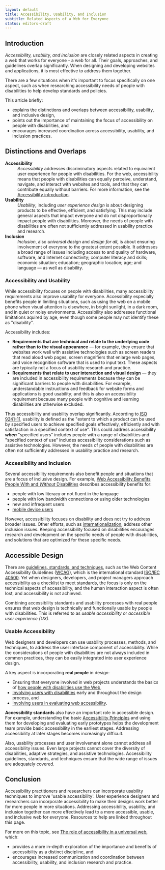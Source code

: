 ```yaml
---
layout: default
title: Accessibility, Usability, and Inclusion
subtitle: Related Aspects of a Web for Everyone
status: editors-draft
---
```


  <h2 id="introduction" class="no-display">Introduction</h2>
  <p><em>Accessibility, usability, and inclusion</em> are closely related aspects in creating a web that works for everyone - a web for all. Their goals, approaches, and guidelines overlap significantly. When designing and developing websites and applications, it is most effective to address them together.</p>
  <p>There are a few situations when it's important to focus specifically on one aspect, such as when researching accessibility needs of people with disabilities to help develop standards and policies.</p>
  <p class="listintro">This article briefly:</p>
  <ul class="listafterpul">
    <li>explains the distinctions and overlaps between accessibility, usability, and inclusive design,</li>
    <li>points out the importance of maintaining the focus of accessibility on people with disabilities, and</li>
    <li>encourages increased coordination across accessibility, usability, and inclusion practices.</li>
  </ul>

  <h2 id="terms">Distinctions and Overlaps</h2>
  <dl>
    <dt id="accessibility"><strong>Accessibility</strong></dt>
      <dd><em>Accessibility</em> addresses discriminatory aspects related to equivalent user experience for people with disabilities. For the web, accessibility means that people with disabilities can equally perceive, understand, navigate, and interact with websites and tools, and that they can contribute equally without barriers. For more information, see the <a href="https://www.w3.org/standards/webdesign/accessibility">Accessibility introduction</a>.</dd>
    <dt id="usability"><strong>Usability</strong></dt>
    <dd><em>Usability</em>, including <em>user experience design</em> is about designing products to be effective, efficient, and satisfying. This may include general aspects that impact everyone and do not disproportionally impact people with disabilities. Moreover, the needs of people with disabilities are often not sufficiently addressed in usability practice and research.</dd>
    <dt id="inclusion"><strong>Inclusion</strong></dt>
      <dd><em>Inclusion</em>, also <em>universal design</em> and <em>design for all</em>, is about ensuring involvement of everyone to the greatest extent possible. It addresses a broad range of issues including access to and quality of hardware, software, and Internet connectivity; computer literacy and skills; economic situation; education; geographic location; age; and language &mdash; as well as disability.</dd>
  </dl>

  <h3 id="accessible-usable">Accessibility and Usability</h3>
  <p>While accessibility focuses on people with disabilities, many accessibility requirements also improve usability for everyone. Accessibility especially benefits people in limiting situations, such as using the web on a mobile phone when visual attention is elsewhere, in bright sunlight, in a dark room, and in quiet or noisy environments. Accessibility also addresses functional limitations aquired by age, even though some people may not identify these as &quot;disability&quot;.</p>
  <p>Accessibility includes:</p>
  <ul class="listspaced">
  <li><strong>Requirements that are technical and relate to the underlying code rather than to the visual appearance</strong> &mdash; for example, they ensure that websites work well with assistive technologies such as screen readers that read aloud web pages, screen magnifiers that enlarge web pages, and voice recognition software that is used to input text. These aspects are typically not a focus of usability research and practice.</li>
    <li><strong>Requirements that relate to user interaction and visual design</strong> &mdash; they are included in accessibility requirements because they can be significant barriers to people with disabilities. For example, understandable instructions and feedback for website forms and applications is good usability; and this is also an accessibility requirement because many people with cognitive and learning disabilities are otherwise excluded.</li>
  </ul>
  <p>Thus accessibility and usability overlap significantly. According to <a href="http://www.iso.org/iso/catalogue_detail.htm?csnumber=16883"><acronym title="International Organization for Standardization">ISO</acronym> 9241-11</a>, usability is defined as the &quot;extent to which a product can be used by specified users to achieve specified goals effectively, efficiently and with satisfaction in a specified context of use&quot;. This could address accessibility <em><strong>when</strong></em> &quot;specified users&quot; includes people with a range of disabilities and &quot;specified context of use&quot; includes accessibility considerations such as assistive technologies. However, the needs of people with disabilities are often not sufficiently addressed in usability practice and research.</p>

  <h3 id="inclusive-design">Accessibility and Inclusion</h3>
  <p class="listintro">Several accessibility requirements also benefit people and situations that are a focus of inclusive design. For example, <a href="https://www.w3.org/WAI/bcase/soc#groups">Web Accessibility Benefits People With and <em>Without</em> Disabilities</a> describes accessibility benefits for:</p>
  <ul class="listafterpul">
    <li>people with low literacy or not fluent in the language</li>
    <li>people with low bandwidth connections or using older technologies</li>
    <li>new and infrequent users</li>
    <li><a href="https://www.w3.org/WAI/mobile/overlap">mobile device users</a></li>
  </ul>
  <p>However, accessibility focuses on disability and does not try to address broader issues. Other efforts, such as <a href="https://www.w3.org/International/">internationalization</a>, address other inclusion issues. Keeping accessibility focused on disabilities encourages research and development on the specific needs of people with disabilities, and solutions that are optimized for these specific needs.</p>

  <h2 id="accessible-design">Accessible Design</h2>
  <p>There are <a href="https://www.w3.org/WAI/guid-tech.html">guidelines, standards, and techniques</a>, such as the Web Content Accessibility Guidelines (<a href="http://www.w3.org/WAI/intro/wcag">WCAG</a>), which is the international standard <a href="https://www.w3.org/blog/2012/10/wcag-20-is-now-also-isoiec-405/">ISO/IEC 40500</a>. Yet when designers, developers, and project managers approach accessibility as a checklist to meet standards, the focus is only on the technical aspects of accessibility, and the human interaction aspect is often lost, and accessibility is not achieved.</p>
  <p>Combining accessibility standards and usability processes with real people ensures that web design is technically and functionally usable by people with disabilities. This is referred to as <em>usable accessibility</em> or <em>accessible user experience (UX)</em>.</p>

  <h3 id="usable-accessibility">Usable Accessibility</h3>
  <p>Web designers and developers can use usability processes, methods, and techniques, to address the user interface component of accessibility. While the considerations of people with disabilities are not always included in common practices, they can be easily integrated into user experience design.</p>
  <p class="listintro">A key aspect is incorporating <strong>real people</strong> in design:</p>
  <ul class="listafterpul">
    <li>Ensuring that everyone involved in web projects understands the basics of <a href="https://www.w3.org/WAI/intro/people-use-web">how people with disabilities use the Web</a>,</li>
    <li><a href="https://www.w3.org/WAI/users/involving">Involving users with disabilities</a> early and throughout the design process, and </li>
    <li><a href="https://www.w3.org/WAI/eval/users.html">Involving users in evaluating web accessibility</a>.</li>
  </ul>
  <p id="technical-standards"><strong>Accessibility standards</strong> also have an important role in accessible design. For example, understanding the basic <a href="https://www.w3.org/WAI/intro/people-use-web/principles">Accessibility Principles</a> and using them for developing and evaluating early prototypes helps the development team provide basic accessibility in the earliest stages. Addressing accessibility at later stages becomes increasingly difficult.</p>
  <p>Also, usability processes and user involvement alone cannot address all accessibility issues. Even large projects cannot cover the diversity of disabilities, adaptive strategies, and assistive technologies. Accessibility guidelines, standards, and techniques ensure that the wide range of issues are adequately covered.</p>

  <h2 id="conclusion">Conclusion</h2>
  <p>Accessibility practitioners and researchers can incorporate usability techniques to improve 'usable accessibility'. User experience designers and researchers can incorporate accessibility to make their designs work better for more people in more situations. Addressing accessibility, usability, and inclusion together can more effectively lead to a more accessible, usable, and inclusive web for everyone. Resources to help are linked throughout this page.</p>
  <p class="listintro">For more on this topic, see <a href="http://dspace.mit.edu/handle/1721.1/88013">The role of accessibility in a universal web</a>, which:</p>
  <ul class="listafterpul">
    <li>provides a more in-depth exploration of the importance and benefits of accessibility as a distinct discipline, and</li>
    <li>encourages increased communication and coordination between accessibility, usability, and inclusion research and practice.</li>
  </ul>
